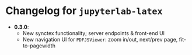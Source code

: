 # Changelog for `jupyterlab-latex`

- **0.3.0**: 
    - New synctex functionality; server endpoints & front-end UI
    - New navigation UI for `PDFJSViewer`: zoom in/out, next/prev page, fit-to-pagewidth
